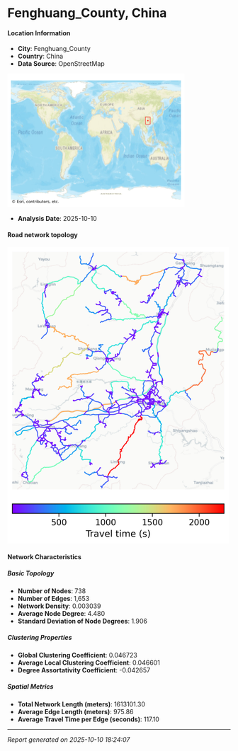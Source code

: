 # Fenghuang_County, China

#### Location Information

- **City**: Fenghuang_County
- **Country**: China
- **Data Source**: OpenStreetMap
<img src="Fenghuang_County_location.png" alt="Fenghuang_County Location Map" width="400" />

- **Analysis Date**: 2025-10-10

#### Road network topology

<img src="Fenghuang_County_network_map.png" alt="Fenghuang_County Road Network Map" width="500"/>

#### Network Characteristics

##### Basic Topology

- **Number of Nodes**: 738
- **Number of Edges**: 1,653
- **Network Density**: 0.003039
- **Average Node Degree**: 4.480
- **Standard Deviation of Node Degrees**: 1.906

##### Clustering Properties

- **Global Clustering Coefficient**: 0.046723
- **Average Local Clustering Coefficient**: 0.046601
- **Degree Assortativity Coefficient**: -0.042657

##### Spatial Metrics

- **Total Network Length (meters)**: 1613101.30
- **Average Edge Length (meters)**: 975.86
- **Average Travel Time per Edge (seconds)**: 117.10

---
*Report generated on 2025-10-10 18:24:07*
